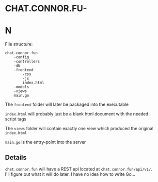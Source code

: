 # CHAT.CONNOR.FU-
# N

File structure:
```
chat-connor-fun
    -config
    -controllers
    -db
    -frontend
        -css
        -js
        index.html
    -models
    -views
    main.go
```

The `frontend` folder will later be packaged into the executable

`index.html` will probably just be a blank html document with the needed 
script tags  

The `views` folder will contain exactly one view which produced the original `index.html`

`main.go` is the entry-point into the server

## Details
`chat.connor.fun` will have a REST api located at `chat.connor.fun/api/v1/`. 
I'll figure out what it will do later. I have no idea how to write Go...
